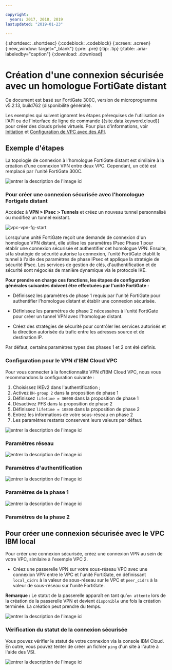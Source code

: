 ```yaml
---

copyright:
  years: 2017, 2018, 2019
lastupdated: "2019-01-23"

---
```


{:shortdesc: .shortdesc}
{:codeblock: .codeblock}
{:screen: .screen}
{:new_window: target="_blank"}
{:pre: .pre}
{:tip: .tip}
{:table: .aria-labeledby="caption"}
{:download: .download}


# Création d'une connexion sécurisée avec un homologue FortiGate distant

Ce document est basé sur FortiGate 300C, version de microprogramme v5.2.13, build762 (disponibilité générale). 

Les exemples qui suivent ignorent les étapes prérequises de l'utilisation de l'API ou de l'interface de ligne de commande {{site.data.keyword.cloud}} pour créer des clouds privés virtuels. Pour plus d'informations, voir [Initiation](https://{DomainName}/docs/infrastructure/vpc?topic=vpc-getting-started-with-ibm-cloud-virtual-private-cloud-infrastructure) et [Configuration de VPC avec des API](https://{DomainName}/docs/infrastructure/vpc?topic=vpc-creating-a-vpc-using-the-rest-apis).

## Exemple d'étapes
La topologie de connexion à l'homologue FortiGate distant est similaire à la création d'une connexion VPN entre deux VPC. Cependant, un côté est remplacé par l'unité FortiGate 300C.

![entrer la description de l'image ici](./images/vpc-vpn-fg-figure.png)

### Pour créer une connexion sécurisée avec l'homologue Fortigate distant

Accédez à **VPN \> IPsec \> Tunnels** et créez un nouveau tunnel personnalisé ou modifiez un tunnel existant.

![vpc-vpn-fg-start](./images/vpc-vpn-fg-start.JPG)

Lorsqu'une unité FortiGate reçoit une demande de connexion d'un homologue VPN distant, elle utilise les paramètres IPsec Phase 1 pour établir une connexion sécurisée et authentifier cet homologue VPN. Ensuite, si la stratégie de sécurité autorise la connexion, l'unité FortiGate établit le tunnel à l'aide des paramètres de phase IPsec et applique la stratégie de sécurité IPsec. Les services de gestion de clés, d'authentification et de sécurité sont négociés de manière dynamique via le protocole IKE.

**Pour prendre en charge ces fonctions, les étapes de configuration générales suivantes doivent être effectuées par l'unité FortiGate :**

* Définissez les paramètres de phase 1 requis par l'unité FortiGate pour authentifier l'homologue distant et établir une connexion sécurisée.

* Définissez les paramètres de phase 2 nécessaires à l'unité FortiGate pour créer un tunnel VPN avec l'homologue distant.

* Créez des stratégies de sécurité pour contrôler les services autorisés et la direction autorisée du trafic entre les adresses source et de destination IP.

Par défaut, certains paramètres types des phases 1 et 2 ont été définis.

### Configuration pour le VPN d'IBM Cloud VPC

Pour vous connecter à la fonctionnalité VPN d'IBM Cloud VPC, nous vous recommandons la configuration suivante :

1. Choisissez IKEv2 dans l'authentification ;
2. Activez `DH-group 2` dans la proposition de phase 1
3. Définissez `lifetime = 36000` dans la proposition de phase 1
4. Désactivez PFS dans la proposition de phase 2
5. Définissez `lifetime = 10800` dans la proposition de phase 2
6. Entrez les informations de votre sous-réseau en phase 2
7. Les paramètres restants conservent leurs valeurs par défaut.

![entrer la description de l'image ici](./images/vpc-vpn-fg-network.JPG)

### Paramètres réseau

![entrer la description de l'image ici](./images/vpc-vpn-fg-authentication.JPG)

### Paramètres d'authentification

![entrer la description de l'image ici](./images/vpc-vpn-fg-phase1.JPG)

### Paramètres de la phase 1

![entrer la description de l'image ici](./images/vpc-vpn-fg-phase2.JPG)

### Paramètres de la phase 2

## Pour créer une connexion sécurisée avec le VPC IBM local

Pour créer une connexion sécurisée, créez une connexion VPN au sein de votre VPC, similaire à l'exemple VPC 2.

* Créez une passerelle VPN sur votre sous-réseau VPC avec une connexion VPN entre le VPC et l'unité FortiGate, en définissant `local_cidrs` à la valeur de sous-réseau sur le VPC et `peer_cidrs` à la valeur de sous-réseau sur l'unité FortiGate.

**Remarque :** Le statut de la passerelle apparaît en tant qu'`en attente` lors de la création de la passerelle VPN et devient `disponible` une fois la création terminée. La création peut prendre du temps.

![entrer la description de l'image ici](images/vpc-vpn-fg-connection.png)

### Vérification du statut de la connexion sécurisée

Vous pouvez vérifier le statut de votre connexion via la console IBM Cloud. En outre, vous pouvez tenter de créer un fichier `ping` d'un site à l'autre à l'aide des VSI.

![entrer la description de l'image ici](images/vpc-vpn-fg-status.JPG)
